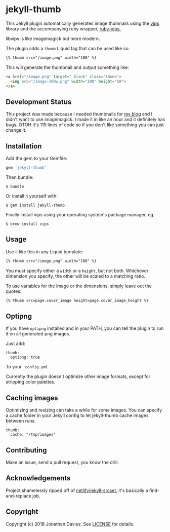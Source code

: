 # jekyll-thumb

This Jekyll plugin automatically generates image thumnails using the [vips](https://jcupitt.github.io/libvips) library and the accompanying ruby wrapper, [ruby-vips.](https://github.com/jcupitt/ruby-vips)

libvips is like imagemagick but more modern.

The plugin adds a `thumb` Liquid tag that can be used like so:

```html
{% thumb src="/image.png" width="100" %}
```

This will generate the thumbnail and output something like:

```html
<a href="/image.png" target="_blank" class="thumb">
  <img src="/image-100w.png" width="100" height="50">
</a>
```

## Development Status

This project was made because I needed thumbnails for [my blog](https://cleverna.me) and I didn't want to use imagemagick. I made it in like an hour and it definitely has bugs. OTOH it's 119 lines of code so if you don't like something you can just change it.

## Installation

Add the gem to your Gemfile:

```ruby
gem 'jekyll-thumb'
```

Then bundle:

    $ bundle

Or install it yourself with:

    $ gem install jekyll-thumb
    
Finally install vips using your operating system's package manager, eg.

    $ brew install vips

## Usage

Use it like this in any Liquid template:

```html
{% thumb src="/image.png" width="100" %}
```

You must specify either a `width` or a `height`, but not both. Whichever dimension you specify, the other will be scaled to a matching ratio.

To use variables for the image or the dimensions, simply leave out the quotes:

```html
{% thumb src=page.cover_image height=page.cover_image_height %}
```

## Optipng

If you have `optipng` installed and in your PATH, you can tell the plugin to run it on all generated png images.

Just add:

```
thumb:
  optipng: true
```

To your `_config.yml`

Currently the plugin doesn't optimize other image formats, except for stripping color palettes.

## Caching images

Optimizing and resizing can take a while for some images. You can specify a cache folder in your Jekyll config to let jekyll-thumb cache images between runs.

```
thumb:
  cache: "/tmp/images"
```

## Contributing

Make an issue, send a pull request, you know the drill.

## Acknowledgements

Project shamelessly ripped off of [netlify/jekyll-srcset](https://github.com/netlify/jekyll-srcset), it's basically a find-and-replace job.

## Copyright

Copyright (c) 2018 Jonathan Davies. See [LICENSE](LICENSE) for details.
